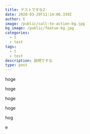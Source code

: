```yaml
---
title: テストですな2
date: 2020-03-29T11:14:06.339Z
author: t
image: /public/call-to-action-bg.jpg
bg_image: /public/featue-bg.jpg
categories:
  - t
  - test
tags:
  - t
  - test
description: 説明ですな
type: post
---
```

hoge

hoge

hoge

hoge

hog

e